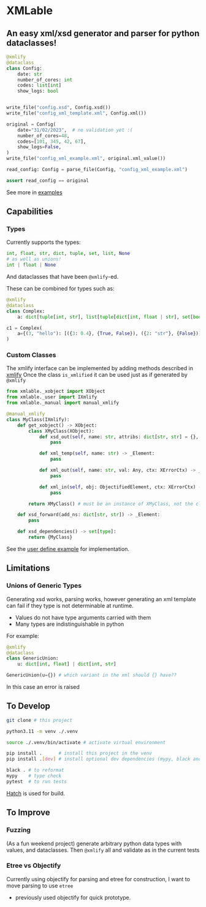 # XMLable

## An easy xml/xsd generator and parser for python dataclasses!

```python
@xmlify
@dataclass
class Config:
    date: str
    number_of_cores: int
    codes: list[int]
    show_logs: bool


write_file("config.xsd", Config.xsd())
write_file("config_xml_template.xml", Config.xml())

original = Config(
    date="31/02/2023",  # no validation yet :(
    number_of_cores=48,
    codes=[101, 345, 42, 67],
    show_logs=False,
)
write_file("config_xml_example.xml", original.xml_value())

read_config: Config = parse_file(Config, "config_xml_example.xml")

assert read_config == original
```

See more in [examples](examples/)

## Capabilities

### Types

Currently supports the types:

```python
int, float, str, dict, tuple, set, list, None
# as well as unions!
int | float | None
```

And dataclasses that have been `@xmlify`-ed.

These can be combined for types such as:

```python
@xmlify
@dataclass
class Complex:
    a: dict[tuple[int, str], list[tuple[dict[int, float | str], set[bool]]]]

c1 = Complex(
    a={(3, "hello"): [({3: 0.4}, {True, False}), ({2: "str"}, {False})]}
)
```

### Custom Classes

The xmlify interface can be implemented by adding methods described in [xmlify](src/xmlable/_xmlify.py)
Once the class `is_xmlified` it can be used just as if generated by `@xmlify`

```python
from xmlable._xobject import XObject
from xmlable._user import IXmlify
from xmlable._manual import manual_xmlify

@manual_xmlify
class MyClass(IXmlify):
    def get_xobject() -> XObject:
        class XMyClass(XObject):
            def xsd_out(self, name: str, attribs: dict[str, str] = {}, add_ns: dict[str, str] = {}) -> _Element:
                pass

            def xml_temp(self, name: str) -> _Element:
                pass

            def xml_out(self, name: str, val: Any, ctx: XErrorCtx) -> _Element:
                pass

            def xml_in(self, obj: ObjectifiedElement, ctx: XErrorCtx) -> Any:
                pass

        return XMyClass() # must be an instance of XMyClass, not the class

    def xsd_forward(add_ns: dict[str, str]) -> _Element:
        pass

    def xsd_dependencies() -> set[type]:
        return {MyClass}
```

See the [user define example](examples/userdefined) for implementation.

## Limitations

### Unions of Generic Types

Generating xsd works, parsing works, however generating an xml template can fail
if they type is not determinable at runtime.

- Values do not have type arguments carried with them
- Many types are indistinguishable in python

For example:

```python
@xmlify
@dataclass
class GenericUnion:
    u: dict[int, float] | dict[int, str]

GenericUnion(u={}) # which variant in the xml should {} have??
```

In this case an error is raised

## To Develop

```bash
git clone # this project

python3.11 -m venv ./.venv

source ./.venv/bin/activate # activate virtual environment

pip install .      # install this project in the venv
pip install .[dev] # install optional dev dependencies (mypy, black and pytest)

black . # to reformat
mypy    # type check
pytest  # to run tests
```

[Hatch](https://hatch.pypa.io/) is used for build.

## To Improve

### Fuzzing

(As a fun weekend project) generate arbitrary python data types with values, and dataclasses.
Then `@xmlify` all and validate as in the current tests

### Etree vs Objectify

Currently using objectify for parsing and etree for construction, I want to move parsing to use `etree`

- previously used objectify for quick prototype.
